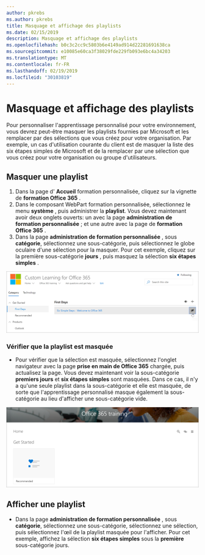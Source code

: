 ```yaml
---
author: pkrebs
ms.author: pkrebs
title: Masquage et affichage des playlists
ms.date: 02/15/2019
description: Masquage et affichage des playlists
ms.openlocfilehash: b0c3c2cc9c5803b6e4149ad914d22281691638ca
ms.sourcegitcommit: e10085e60ca3f38029fde229fb093e6bc4a34203
ms.translationtype: MT
ms.contentlocale: fr-FR
ms.lasthandoff: 02/19/2019
ms.locfileid: "30103819"
---
```

# <a name="hide-and-show-playlists"></a>Masquage et affichage des playlists

Pour personnaliser l'apprentissage personnalisé pour votre environnement, vous devrez peut-être masquer les playlists fournies par Microsoft et les remplacer par des sélections que vous créez pour votre organisation. Par exemple, un cas d'utilisation courante du client est de masquer la liste des six étapes simples de Microsoft et de la remplacer par une sélection que vous créez pour votre organisation ou groupe d'utilisateurs. 

## <a name="hide-a-playlist"></a>Masquer une playlist

1. Dans la page d' **Accueil** formation personnalisée, cliquez sur la vignette de **formation Office 365** .
2. Dans le composant WebPart formation personnalisée, sélectionnez le menu **système** , puis administrer la **playlist**. Vous devez maintenant avoir deux onglets ouverts: un avec la page **administration de formation personnalisée** ; et une autre avec la page de **formation Office 365** . 
3. Dans la page **administration de formation personnalisée** , sous **catégorie**, sélectionnez une sous-catégorie, puis sélectionnez le globe oculaire d'une sélection pour la masquer. Pour cet exemple, cliquez sur la première sous-catégorie **jours** , puis masquez la sélection **six étapes simples** .  

![CG-hideplaylist. png](media/cg-hideplaylist.png)

### <a name="verify-the-playlist-is-hidden"></a>Vérifier que la playlist est masquée
- Pour vérifier que la sélection est masquée, sélectionnez l'onglet navigateur avec la page **prise en main de Office 365** chargée, puis actualisez la page. Vous devez maintenant voir la sous-catégorie **premiers jours** et **six étapes simples** sont masquées. Dans ce cas, il n'y a qu'une seule playlist dans la sous-catégorie et elle est masquée, de sorte que l'apprentissage personnalisé masque également la sous-catégorie au lieu d'afficher une sous-catégorie vide. 

![CG-hideplaylistrefresh. png](media/cg-hideplaylistrefresh.png)

## <a name="unhide-a-playlist"></a>Afficher une playlist

- Dans la page **administration de formation personnalisée** , sous **catégorie**, sélectionnez une sous-catégorie, sélectionnez une sélection, puis sélectionnez l'œil de la playlist masquée pour l'afficher. Pour cet exemple, affichez la sélection **six étapes simples** sous la **première** sous-catégorie jours.  

